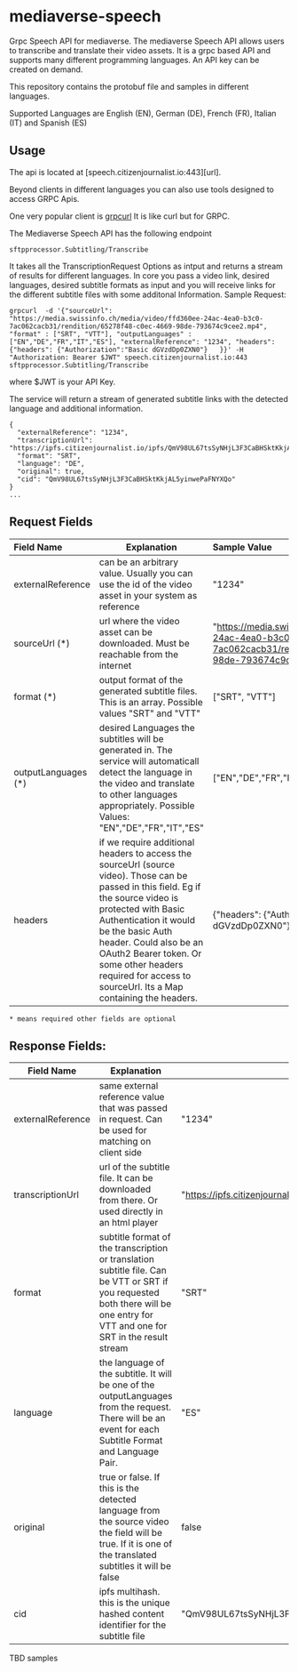 # mediaverse-speech
Grpc Speech API for mediaverse. 
The mediaverse Speech API allows users to transcribe and translate their video assets. 
It is a grpc based API and supports many different programming languages.
An API key can be created on demand.

This repository contains the protobuf file and samples in different languages. 

Supported Languages are English (EN), German (DE), French (FR), Italian (IT) and Spanish (ES)

## Usage

The api is located at [speech.citizenjournalist.io:443][url].

Beyond clients in different languages you can also use tools designed to access GRPC Apis.

One very popular client is [grpcurl](https://github.com/fullstorydev/grpcurl)
It is like curl but for GRPC.

The Mediaverse Speech API has the following endpoint

`sftpprocessor.Subtitling/Transcribe`

It takes all the TranscriptionRequest Options as intput and returns a stream of results for different languages.
In core you pass a video link, desired languages, desired subtitle formats as input
and you will receive links for the different subtitle files with some additonal Information.
Sample Request:

```
grpcurl  -d '{"sourceUrl": "https://media.swissinfo.ch/media/video/ffd360ee-24ac-4ea0-b3c0-7ac062cacb31/rendition/65278f48-c0ec-4669-98de-793674c9cee2.mp4", "format" : ["SRT", "VTT"], "outputLanguages" : ["EN","DE","FR","IT","ES"], "externalReference": "1234", "headers": {"headers": {"Authorization":"Basic dGVzdDp0ZXN0"}   }}' -H "Authorization: Bearer $JWT" speech.citizenjournalist.io:443  sftpprocessor.Subtitling/Transcribe
```

where $JWT is your API Key.

The service will return a stream of generated subtitle links with the detected language and additional information.

```
{
  "externalReference": "1234",
  "transcriptionUrl": "https://ipfs.citizenjournalist.io/ipfs/QmV98UL67tsSyNHjL3F3CaBHSktKkjAL5yinwePaFNYXQo",
  "format": "SRT",
  "language": "DE",
  "original": true,
  "cid": "QmV98UL67tsSyNHjL3F3CaBHSktKkjAL5yinwePaFNYXQo"
}
...
```
## Request Fields

| Field Name          | Explanation                                                                                                                                                                                                                                                                                                                                  | Sample Value                                                                                                                     |
|:--------------------|----------------------------------------------------------------------------------------------------------------------------------------------------------------------------------------------------------------------------------------------------------------------------------------------------------------------------------------------|:---------------------------------------------------------------------------------------------------------------------------------|
| externalReference   | can be an arbitrary value. Usually you can use the id of the video asset in your system as reference                                                                                                                                                                                                                                         | "1234"                                                                                                                           |
| sourceUrl (*)       | url where the video asset can be downloaded. Must be reachable from the internet                                                                                                                                                                                                                                                             | "https://media.swissinfo.ch/media/video/ffd360ee-24ac-4ea0-b3c0-7ac062cacb31/rendition/65278f48-c0ec-4669-98de-793674c9cee2.mp4" |
| format (*)          | output format of the generated subtitle files. This is an array. Possible values  "SRT" and "VTT"                                                                                                                                                                                                                                            | ["SRT", "VTT"]                                                                                                                   |
| outputLanguages (*) | desired Languages the subtitles will be generated in. The service will automaticall detect the language in the video and translate to other languages appropriately. Possible Values: "EN","DE","FR","IT","ES"                                                                                                                               | ["EN","DE","FR","IT","ES"]                                                                                                       |
| headers             | if we require additional headers to access the sourceUrl (source video). Those can be passed in this field. Eg if the source video is protected with Basic Authentication it would be the basic Auth header. Could also be an OAuth2 Bearer token. Or some other headers required for access to sourceUrl. Its a Map containing the headers. | {"headers": {"Authorization":"Basic dGVzdDp0ZXN0"}   }                                                                           |


`* means required other fields are optional`

## Response Fields:

| Field Name        | Explanation                                                                                                                                                                     | Sample Value                                                                            |
|-------------------|---------------------------------------------------------------------------------------------------------------------------------------------------------------------------------|-----------------------------------------------------------------------------------------|
| externalReference | same external reference value that was passed in request. Can be used for matching on client side                                                                               | "1234"                                                                                  |
| transcriptionUrl  | url of the subtitle file. It can be downloaded from there. Or used directly in an html player                                                                                   | "https://ipfs.citizenjournalist.io/ipfs/QmNgDcKGoAds1cSUZVRui6LyN1hRvjCNW6BhpM61N5eeTs" |
| format            | subtitle format of the transcription or translation subtitle file. Can be VTT or SRT if you requested both there will be one entry for VTT and one for SRT in the result stream | "SRT"                                                                                   |
| language          | the language of the subtitle. It will be one of the outputLanguages from the request. There will be an event for each Subtitle Format and Language Pair.                        | "ES"                                                                                    |
| original          | true or false. If this is the detected language from the source video the field will be true. If it is one of the  translated subtitles it will be false                        | false                                                                                   |
| cid               | ipfs multihash. this  is the unique hashed content identifier for the subtitle file                                                                                             | "QmV98UL67tsSyNHjL3F3CaBHSktKkjAL5yinwePaFNYXQo"                                                                                      |

TBD samples